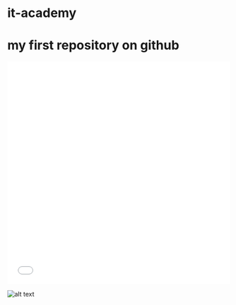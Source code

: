 # it-academy

# my first repository on github

<div style='position:relative;padding-bottom:100.000%;'><iframe src="//gifs.com/embed/Jy0zLD?muted=false" frameborder="0" scrolling="no" width="576" height="576" style="backface-visibility: hidden; transform: scale(1); position: absolute; height: 100%; width: 100%;"></iframe></div>

![alt text](https://cdn.i-scmp.com/sites/default/files/styles/768x768/public/d8/images/methode/2019/10/07/ddab9648-e8be-11e9-9e8e-4022fb9638c4_image_hires_183549.JPG?itok=oLslMtUq&v=1570444557)

